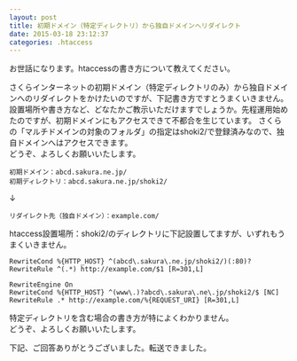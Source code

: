 ```yaml
---
layout: post
title: 初期ドメイン（特定ディレクトリ）から独自ドメインへリダイレクト
date: 2015-03-18 23:12:37
categories: .htaccess
---
```

<!-- {% raw %} -->
<p>お世話になります。htaccessの書き方について教えてください。 </p>

<p>さくらインターネットの初期ドメイン（特定ディレクトリのみ）から独自ドメインへのリダイレクトをかけたいのですが、下記書き方ですとうまくいきません。設置場所や書き方など、どなたかご教示いただけますでしょうか。先程運用始めたのですが、初期ドメインにもアクセスできて不都合を生じています。  さくらの「マルチドメインの対象のフォルダ」の指定はshoki2/で登録済みなので、独自ドメインへはアクセスできます。<br>
どうぞ、よろしくお願いいたします。 </p>

<pre><code>初期ドメイン：abcd.sakura.ne.jp/
初期ディレクトリ：abcd.sakura.ne.jp/shoki2/ 
</code></pre>

<p>↓ </p>

<pre><code>リダイレクト先（独自ドメイン）：example.com/
</code></pre>

<p>htaccess設置場所：shoki2/のディレクトリに下記設置してますが、いずれもうまくいきません。 </p>

<pre><code>RewriteCond %{HTTP_HOST} ^(abcd\.sakura\.ne.jp/shoki2/)(:80)?
RewriteRule ^(.*) http://example.com/$1 [R=301,L]

RewriteEngine On
RewriteCond %{HTTP_HOST} ^(www\.)?abcd\.sakura\.ne\.jp/shoki2/$ [NC]
RewriteRule .* http://example.com/%{REQUEST_URI} [R=301,L]
</code></pre>

<p>特定ディレクトリを含む場合の書き方が特によくわかりません。<br>
どうぞ、よろしくお願いいたします。</p>

<p>下記、ご回答ありがとうございました。転送できました。</p>
<!-- {% endraw %} -->
